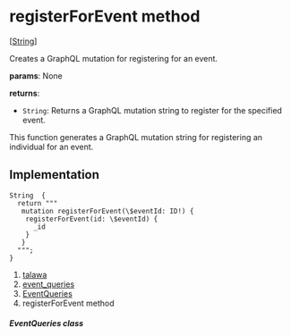
<div>

# registerForEvent method

</div>


[[String](https://api.flutter.dev/flutter/dart-core/String-class.html)]




Creates a GraphQL mutation for registering for an event.

**params**: None

**returns**:

-   `String`: Returns a GraphQL mutation string to register for the
    specified event.

This function generates a GraphQL mutation string for registering an
individual for an event.



## Implementation

``` language-dart
String  {
  return """
   mutation registerForEvent(\$eventId: ID!) {
    registerForEvent(id: \$eventId) {
      _id
    }
   }
  """;
}
```







1.  [talawa](../../index.html)
2.  [event_queries](../../utils_event_queries/)
3.  [EventQueries](../../utils_event_queries/EventQueries-class.html)
4.  registerForEvent method

##### EventQueries class







